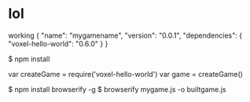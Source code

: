 lol
===

working
{
  "name": "mygamename",
  "version": "0.0.1",
  "dependencies": {
    "voxel-hello-world": "0.6.0"
  }
}
       
$ npm install
          
var createGame = require('voxel-hello-world')
var game = createGame()
          
$ npm install browserify -g
$ browserify mygame.js -o builtgame.js
    <!doctype html>
<html>
  <body>
    <script src="builtgame.js"></script>
  </body>
</html>   
